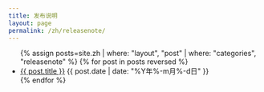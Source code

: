 ```yaml
---
title: 发布说明
layout: page
permalink: /zh/releasenote/
---
```


<section>
    <ul class="post-list">
        {% assign posts=site.zh | where: "layout", "post" | where: "categories", "releasenote" %}
        {% for post in posts reversed %}
        <li>
            <a href="{{ post.url | prepend: site.baseurl | prepend: site.url }}">{{ post.title }}</a> <time datetime="{{ post.date | date_to_xmlschema }}">{{ post.date | date: "%Y年%-m月%-d日" }}</time>
        </li>
        {% endfor %}
    </ul>
</section>